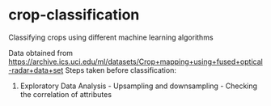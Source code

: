 # crop-classification
Classifying crops using different machine learning algorithms

Data obtained from https://archive.ics.uci.edu/ml/datasets/Crop+mapping+using+fused+optical-radar+data+set
Steps taken before classification:
  1. Exploratory Data Analysis
    - Upsampling and downsampling
    - Checking the correlation of attributes
